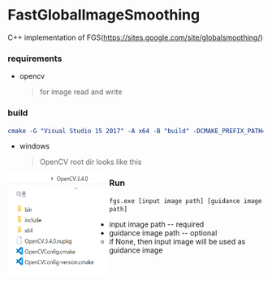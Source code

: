 # FastGlobalImageSmoothing
C++ implementation of FGS(https://sites.google.com/site/globalsmoothing/)



### requirements

* opencv

  > for image read and write



### build

```cmake
cmake -G "Visual Studio 15 2017" -A x64 -B "build" -DCMAKE_PREFIX_PATH="YOUR_OPENCV_ROOT_DIR"
```

* windows

  > OpenCV root dir looks like this

<img align="left" width="200" height="200" src="docs/opencv_root_dir.png">



### Run

```
fgs.exe [input image path] [guidance image path]
```

- input image path -- required
- guidance image path -- optional
  - if None, then input image will be used as guidance image


